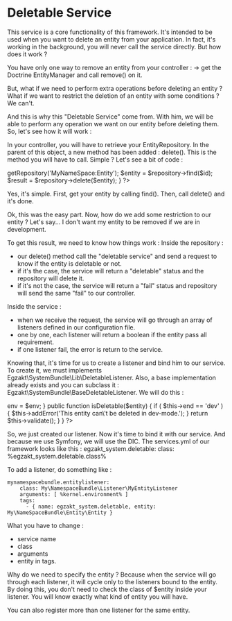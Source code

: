 Deletable Service
=========================

This service is a core functionality of this framework. It's intended to be used when you want to delete an entity from your application.
In fact, it's working in the background, you will never call the service directly. But how does it work ?


You have only one way to remove an entity from your controller :
 -> get the Doctrine EntityManager and call remove() on it.


But, what if we need to perform extra operations before deleting an entity ? What if we want to restrict the deletion of an entity with some conditions ?
We can't.

And this is why this "Deletable Service" come from. With him, we will be able to perform any operation we want on our entity before deleting them.
So, let's see how it will work :

In your controller, you will have to retrieve your EntityRepository. In the parent of this object, a new method has been added : delete().
This is the method you will have to call. Simple ? Let's see a bit of code :

<?php
public function delete($id)
{

    $repository = $this->getRepository('MyNameSpace:Entity');
    $entity = $repository->find($id);
    $result = $repository->delete($entity);
}
?>

Yes, it's simple. First, get your entity by calling find().
Then, call delete() and it's done.


Ok, this was the easy part. Now, how do we add some restriction to our entity ? Let's say... I don't want my entity to be removed if we are in development.

To get this result, we need to know how things work :
Inside the repository :
 - our delete() method call the "deletable service" and send a request to know if the entity is deletable or not.
 - if it's the case, the service will return a "deletable" status and the repository will delete it.
 - if it's not the case, the service will return a "fail" status and repository will send the same "fail" to our controller.

Inside the service :
 - when we receive the request, the service will go through an array of listeners defined in our configuration file.
 - one by one, each listener will return a boolean if the entity pass all requirement.
 - if one listener fail, the error is return to the service.


Knowing that, it's time for us to create a listener and bind him to our service. To create it, we must implements Egzakt\SystemBundle\Lib\DeletableListener.
Also, a base implementation already exists and you can subclass it : Egzakt\SystemBundle\BaseDeletableListener. We will do this :

<?php
class MyEntityListener extends BaseDeletableListener
{

    private $env;

    public function __construct($env)
    {
        parent::construct();
        $this->env = $env;
    }

    public function isDeletable($entity)
    {
        if ( $this->end == 'dev' ) {
            $this->addError('This entity can\'t be deleted in dev-mode.');
        }

        return $this->validate();
    }

}
?>

So, we just created our listener. Now it's time to bind it with our service. And because we use Symfony, we will use the DIC.
The services.yml of our framework looks like this :
    egzakt_system.deletable:
        class: %egzakt_system.deletable.class%

To add a listener, do something like :

    mynamespacebundle.entitylistener:
        class: My\NamespaceBundle\Listener\MyEntityListener
        arguments: [ %kernel.environment% ]
        tags:
          - { name: egzakt_system.deletable, entity: My\NameSpaceBundle\Entity\Entity }


What you have to change :
 - service name
 - class
 - arguments
 - entity in tags.


Why do we need to specify the entity ? Because when the service will go through each listener, it will cycle only to the listeners bound to the entity.
By doing this, you don't need to check the class of $entity inside your listener. You will know exactly what kind of entity you will have.

You can also register more than one listener for the same entity.